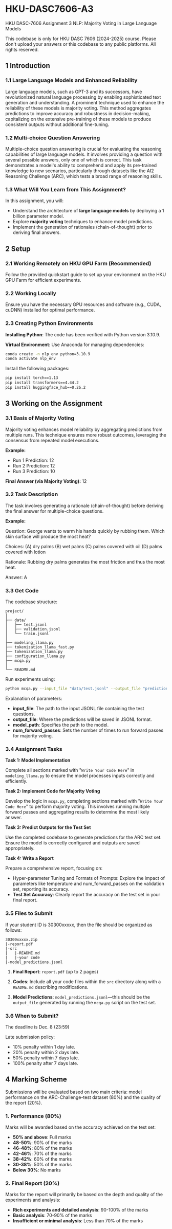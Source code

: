 # HKU-DASC7606-A3
HKU DASC-7606 Assignment 3 NLP: Majority Voting in Large Language Models

This codebase is only for HKU DASC 7606 (2024-2025) course. Please don't upload your answers or this codebase to any public platforms. All rights reserved.

## 1 Introduction

### 1.1 Large Language Models and Enhanced Reliability
Large language models, such as GPT-3 and its successors, have revolutionized natural language processing by enabling sophisticated text generation and understanding. A prominent technique used to enhance the reliability of these models is majority voting. This method aggregates predictions to improve accuracy and robustness in decision-making, capitalizing on the extensive pre-training of these models to produce consistent outputs without additional fine-tuning.

### 1.2 Multi-choice Question Answering
Multiple-choice question answering is crucial for evaluating the reasoning capabilities of large language models. It involves providing a question with several possible answers, only one of which is correct. This task demonstrates a model's ability to comprehend and apply its pre-trained knowledge to new scenarios, particularly through datasets like the AI2 Reasoning Challenge (ARC), which tests a broad range of reasoning skills.

### 1.3 What Will You Learn from This Assignment?
In this assignment, you will:

- Understand the architecture of **large language models** by deploying a 1 billion parameter model.
- Explore **majority voting** techniques to enhance model predictions.
- Implement the generation of rationales (chain-of-thought) prior to deriving final answers.

## 2 Setup

### 2.1 Working Remotely on HKU GPU Farm (Recommended)
Follow the provided quickstart guide to set up your environment on the HKU GPU Farm for efficient experiments.

### 2.2 Working Locally
Ensure you have the necessary GPU resources and software (e.g., CUDA, cuDNN) installed for optimal performance.

### 2.3 Creating Python Environments

**Installing Python**: The code has been verified with Python version 3.10.9.

**Virtual Environment**: Use Anaconda for managing dependencies:

```bash
conda create -n nlp_env python=3.10.9
conda activate nlp_env
```

Install the following packages:

```bash
pip install torch==1.13
pip install transformers==4.44.2
pip install huggingface_hub==0.26.2
```

## 3 Working on the Assignment

### 3.1 Basis of Majority Voting

Majority voting enhances model reliability by aggregating predictions from multiple runs. This technique ensures more robust outcomes, leveraging the consensus from repeated model executions.

**Example:**

- Run 1 Prediction: 12
- Run 2 Prediction: 12
- Run 3 Prediction: 10

**Final Answer (via Majority Voting):** 12

### 3.2 Task Description

The task involves generating a rationale (chain-of-thought) before deriving the final answer for multiple-choice questions.

**Example:**

Question: George wants to warm his hands quickly by rubbing them. Which skin surface will produce the most heat?

Choices: (A) dry palms (B) wet palms (C) palms covered with oil (D) palms covered with lotion

Rationale: Rubbing dry palms generates the most friction and thus the most heat.

Answer: A

### 3.3 Get Code

The codebase structure:

```
project/
│
├── data/
│   ├── test.jsonl
│   ├── validation.jsonl
│   └── train.jsonl
│
├── modeling_llama.py
├── tokenization_llama_fast.py
├── tokenization_llama.py
├── configuration_llama.py
├── mcqa.py
│
└── README.md
```

Run experiments using:

```bash
python mcqa.py --input_file "data/test.jsonl" --output_file "predictions/test.jsonl" --model_path "models/Llama-3.2-1B-Instruct" --num_forward_passes 8
```

Explanation of parameters:

- **input_file**: The path to the input JSONL file containing the test questions.
- **output_file**: Where the predictions will be saved in JSONL format.
- **model_path**: Specifies the path to the model.
- **num_forward_passes**: Sets the number of times to run forward passes for majority voting.

### 3.4 Assignment Tasks

**Task 1: Model Implementation**

Complete all sections marked with "`Write Your Code Here`" in `modeling_llama.py` to ensure the model processes inputs correctly and efficiently.

**Task 2: Implement Code for Majority Voting**

Develop the logic in `mcqa.py`, completing sections marked with "`Write Your Code Here`" to perform majority voting. This involves running multiple forward passes and aggregating results to determine the most likely answer.

**Task 3: Predict Outputs for the Test Set**

Use the completed codebase to generate predictions for the ARC test set. Ensure the model is correctly configured and outputs are saved appropriately.

**Task 4: Write a Report**

Prepare a comprehensive report, focusing on:

- Hyper-parameter Tuning and Formats of Prompts: Explore the impact of parameters like temperature and num_forward_passes on the validation set, reporting its accuracy.
- **Test Set Accuracy**: Clearly report the accuracy on the test set in your final report.

### 3.5 Files to Submit

If your student ID is 30300xxxxx, then the file should be organized as follows:

```
30300xxxxx.zip
|-report.pdf
|-src
|   |-README.md
|   |-your code
|-model_predictions.jsonl
```

1. **Final Report**: `report.pdf` (up to 2 pages)

2. **Codes**: Include all your code files within the `src` directory along with a `README.md` describing modifications.

3. **Model Predictions**: `model_predictions.jsonl`—this should be the `output_file` generated by running the `mcqa.py` script on the test set.

### 3.6 When to Submit?

The deadline is Dec. 8 (23:59)

Late submission policy:

- 10% penalty within 1 day late.
- 20% penalty within 2 days late.
- 50% penalty within 7 days late.
- 100% penalty after 7 days late.

## 4 Marking Scheme

Submissions will be evaluated based on two main criteria: model performance on the ARC-Challenge-test dataset (80%) and the quality of the report (20%).

### 1. **Performance (80%)**

Marks will be awarded based on the accuracy achieved on the test set:
- **50% and above**: Full marks
- **48-50%**: 90% of the marks
- **46-48%**: 80% of the marks
- **42-46%**: 70% of the marks
- **38-42%**: 60% of the marks
- **30-38%**: 50% of the marks
- **Below 30%**: No marks

### 2. **Final Report (20%)**

Marks for the report will primarily be based on the depth and quality of the experiments and analysis:
- **Rich experiments and detailed analysis**: 90-100% of the marks
- **Basic analysis**: 70-90% of the marks
- **Insufficient or minimal analysis**: Less than 70% of the marks
